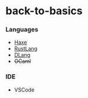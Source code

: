 # back-to-basics

### Languages

- [Haxe](/haxe)
- [RustLang](/rustlang)
- [DLang](/dlang)
- ~~OCaml~~


### IDE

- VSCode